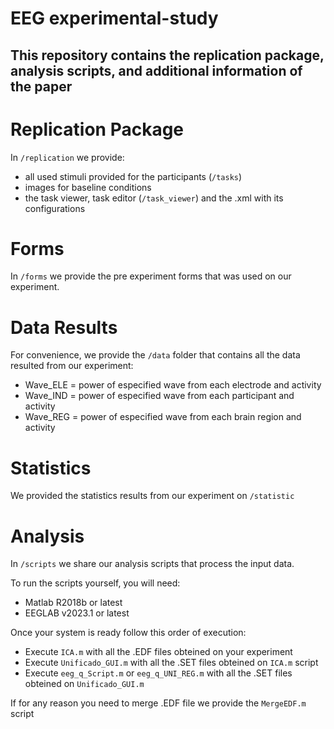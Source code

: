 # EEG experimental-study

## This repository contains the replication package, analysis scripts, and additional information of the paper


# Replication Package

In `/replication` we provide:

 - all used stimuli provided for the participants (`/tasks`)
 - images for baseline conditions
 - the task viewer, task editor (`/task_viewer`) and the .xml with its configurations

# Forms

In `/forms` we provide the pre experiment forms that was used on our experiment.

# Data Results

For convenience, we provide the `/data` folder that contains all the data resulted from our experiment:

 - Wave_ELE = power of especified wave from each electrode and activity
 - Wave_IND = power of especified wave from each participant and activity
 - Wave_REG = power of especified wave from each brain region and activity

# Statistics

We provided the statistics results from our experiment on `/statistic`

# Analysis 

In `/scripts` we share our analysis scripts that process the input data.

To run the scripts yourself, you will need:

 - Matlab R2018b or latest 
 - EEGLAB v2023.1 or latest

Once your system is ready follow this order of execution:

 - Execute `ICA.m`  with all the .EDF files obteined on your experiment
 - Execute `Unificado_GUI.m` with all the .SET files obteined on `ICA.m` script
 - Execute `eeg_q_Script.m` or `eeg_q_UNI_REG.m` with all the .SET files obteined on `Unificado_GUI.m`

If for any reason you need to merge .EDF file we provide the `MergeEDF.m` script














